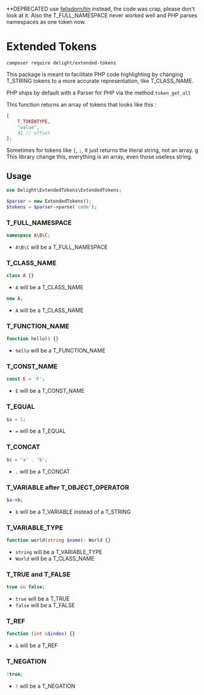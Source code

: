**DEPRECATED use [felixdorn/tin](https://github.com/felixdorn/tin) instead, the code was crap, please don't look at it. Also the T_FULL_NAMESPACE never worked well and PHP parses namespaces as one token now.

# Extended Tokens

```
composer require delight/extended-tokens
```

This package is meant to facilitate PHP code highlighting by changing T_STRING tokens to a more accurate representation, like T_CLASS_NAME.

PHP ships by default with a Parser for PHP via the method `token_get_all`

This function returns an array of tokens that looks like this : 

```php
[
    T_TOKENTYPE,
    "value",
    42 // offset
];
```

Sometimes for tokens like `{`, `;`, it just returns the literal string, not an array. g
This library change this, everything is an array, even those useless string.

## Usage

```php
use Delight\ExtendedTokens\ExtendedTokens;

$parser = new ExtendedTokens();
$tokens = $parser->parse('code');
```

### T_FULL_NAMESPACE
```php
namespace A\B\C;
```
* `A\B\C` will be a T_FULL_NAMESPACE

### T_CLASS_NAME
```php
class A {}
```
* `A` will be a T_CLASS_NAME

```php
new A;
```
* `A` will be a T_CLASS_NAME

### T_FUNCTION_NAME
```php
function hello() {}
```
* `hello` will be a T_FUNCTION_NAME

### T_CONST_NAME
```php
const E = 'F';
```
* `E` will be a T_CONST_NAME

### T_EQUAL
```php
$a = 1;
```
* `=` will be a T_EQUAL

### T_CONCAT
```php
$c = 'a' . 'b';

```
* `.` will be a T_CONCAT

### T_VARIABLE after T_OBJECT_OPERATOR
```php
$a->b;
```
* `b` will be a T_VARIABLE instead of a T_STRING

### T_VARIABLE_TYPE
```php
function world(string $name): World {}
```
* `string` will be a T_VARIABLE_TYPE
* `World` will be a T_CLASS_NAME

### T_TRUE and T_FALSE
```php
true && false;
```
* `true` will be a T_TRUE
* `false` will be a T_FALSE

### T_REF
```php
function (int &$index) {}
```
* `&` will be a T_REF

### T_NEGATION
```php
!true;
```
* `!` will be a T_NEGATION 
